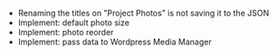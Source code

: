 - Renaming the titles on "Project Photos" is not saving it to the JSON
- Implement: default photo size
- Implement: photo reorder
- Implement: pass data to Wordpress Media Manager